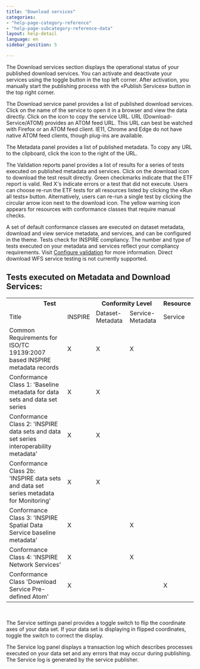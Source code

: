 ```yaml
---
title: "Download services"
categories:
- "help-page-category-reference"
- "help-page-subcategory-reference-data"
layout: help-detail
language: en
sidebar_position: 5

---
```


The Download services section displays the operational status of your published download services. You can activate and deactivate your services using the toggle button in the top left corner. After activation, you manually start the publishing process with the &laquo;Publish Services&raquo; button in the top right corner.

The Download service panel provides a list of published download services. Click on the name of the service to open it in a browser and view the data directly. Click on the <a className="btn btn-default" title="Copy URL"><span className="glyphicon glyphicon-copy"></span></a> icon to copy the service URL. URL (Download-Service/ATOM) provides an ATOM feed URL. This URL can best be watched with Firefox or an ATOM feed client. IE11, Chrome and Edge do not have native ATOM feed clients, though plug-ins are available.

The Metadata panel provides a list of published metadata. To copy any URL to the clipboard, click the
<a className="btn btn-default" title="Copy URL"><span className="glyphicon glyphicon-copy"></span></a>
 icon to the right of the URL.

 The Validation reports panel provides a list of results for a series of tests executed on published metadata and services. Click on the download icon to download the test result directly. Green checkmarks indicate that the ETF report is valid. Red X's indicate errors or a test that did not execute. Users can choose re-run the ETF tests for all resources listed by clicking the «Run all tests» button. Alternatively, users can re-run a single test by clicking the circular arrow icon next to the download icon. The yellow warning icon appears for resources with conformance classes that require manual checks.

 A set of default conformance classes are executed on dataset metadata, download and view service metadata, and services, and can be configured in the theme. Tests check for INSPIRE compliancy. The number and type of tests executed on your metadata and services reflect your compliancy requirements. Visit [Configure validation](../../setup-hc/config-validation/2015-02-10-validation.md) for more information. Direct download WFS service testing is not currently supported.

## Tests executed on Metadata and Download Services: ##

 <table className="tb">
     <th colspan="2">Test</th>
     <th colspan="2">Conformity Level</th>
     <th colspan="2">Resource</th>
     <tr>
       <td>Title</td>
       <td>INSPIRE</td>
       <td>Dataset-Metadata</td>
       <td>Service-Metadata</td>
       <td>Service</td>
     </tr>
   <tr>
     <td>Common Requirements for ISO/TC 19139:2007 based INSPIRE metadata records</td>
     <td>X</td>
     <td>X</td>
     <td>X</td>
     <td></td>
   </tr>
   <tr>
     <td>Conformance Class 1: 'Baseline metadata for data sets and data set series</td>
     <td>X</td>
     <td>X</td>
     <td></td>
     <td></td>
   </tr>
   <tr>
     <td>Conformance Class 2: 'INSPIRE data sets and data set series interoperability metadata'</td>
     <td>X</td>
     <td>X</td>
     <td></td>
     <td></td>
   </tr>
   <tr>
     <td>Conformance Class 2b: 'INSPIRE data sets and data set series metadata for Monitoring'</td>
     <td>X</td>
     <td>X</td>
     <td></td>
     <td></td>
   </tr>
   <tr>
     <td>Conformance Class 3: 'INSPIRE Spatial Data Service baseline metadata'</td>
     <td>X</td>
     <td></td>
     <td>X</td>
     <td></td>
   </tr>
   <tr>
     <td>Conformance Class 4: 'INSPIRE Network Services'</td>
     <td>X</td>
     <td></td>
     <td>X</td>
     <td></td>
   </tr>
   <tr>
     <td>Conformance Class 'Download Service Pre-defined Atom'</td>
     <td>X</td>
     <td></td>
     <td></td>
     <td>X</td>
   </tr>
 </table>

 <br/>

The Service settings panel provides a toggle switch to flip the coordinate axes of your data set. If your data set is displaying in flipped coordinates, toggle the switch to correct the display.

The Service log panel displays a transaction log which describes processes executed on your data set and any errors that may occur during publishing. The Service log is generated by the service publisher.
